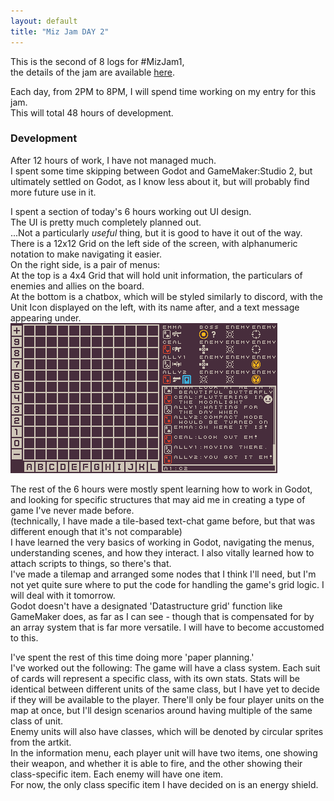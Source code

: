 ```yaml
---
layout: default
title: "Miz Jam DAY 2"
---
```

This is the second of 8 logs for #MizJam1,  
the details of the jam are available [here](https://itch.io/jam/miz-jam-1).

Each day, from 2PM to 8PM, I will spend time working on my entry for this jam.  
This will total 48 hours of development.

### Development
After 12 hours of work, I have not managed much.  
I spent some time skipping between Godot and GameMaker:Studio 2, but ultimately settled on Godot, as I know less about it, but will probably find more future use in it.

I spent a section of today's 6 hours working out UI design.  
The UI is pretty much completely planned out.  
...Not a particularly *useful* thing, but it is good to have it out of the way.  
There is a 12x12 Grid on the left side of the screen, with alphanumeric notation to make navigating it easier.  
On the right side, is a pair of menus:  
At the top is a 4x4 Grid that will hold unit information, the particulars of enemies and allies on the board.  
At the bottom is a chatbox, which will be styled similarly to discord, with the Unit Icon displayed on the left, with its name after, and a text message appearing under.  
![GUI](/a/blogs/mizjam1/GUITest.png)


The rest of the 6 hours were mostly spent learning how to work in Godot, and looking for specific structures that may aid me in creating a type of game I've never made before.  
(technically, I have made a tile-based text-chat game before, but that was different enough that it's not comparable)  
I have learned the very basics of working in Godot, navigating the menus, understanding scenes, and how they interact. I also vitally learned how to attach scripts to things, so there's that.  
I've made a tilemap and arranged some nodes that I think I'll need, but I'm not yet quite sure where to put the code for handling the game's grid logic. I will deal with it tomorrow.  
Godot doesn't have a designated 'Datastructure grid' function like GameMaker does, as far as I can see - though that is compensated for by an array system that is far more versatile. I will have to become accustomed to this.

I've spent the rest of this time doing more 'paper planning.'  
I've worked out the following:
The game will have a class system. Each suit of cards will represent a specific class, with its own stats. Stats will be identical between different units of the same class, but I have yet to decide if they will be available to the player. There'll only be four player units on the map at once, but I'll design scenarios around having multiple of the same class of unit.  
Enemy units will also have classes, which will be denoted by circular sprites from the artkit.  
In the information menu, each player unit will have two items, one showing their weapon, and whether it is able to fire, and the other showing their class-specific item. Each enemy will have one item.  
For now, the only class specific item I have decided on is an energy shield.